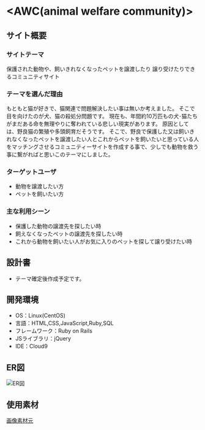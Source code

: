 # <AWC(animal welfare community)>

## サイト概要
### サイトテーマ
保護された動物や、飼いきれなくなったペットを譲渡したり
譲り受けたりできるコミュニティサイト

### テーマを選んだ理由
もともと猫が好きで、猫関連で問題解決したい事は無いか考えました。
そこで目を向けたのが犬、猫の殺処分問題です。
現在も、年間約10万匹もの犬･猫たちがまだある命を無理やりに奪われている悲しい現実があります。
原因としては、野良猫の繁殖や多頭飼育だそうです。
そこで、野良で保護した又は飼いきれなくなったペットを譲渡したい人とこれからペットを飼いたいと思っている人をマッチングさせるコミュニティーサイトを作成する事で、少しでも動物を救う事に繋がればと思いこのテーマにしました。

### ターゲットユーザ
- 動物を譲渡したい方
- ペットを飼いたい方

### 主な利用シーン
- 保護した動物の譲渡先を探したい時
- 飼えなくなったペットの譲渡先を探したい時
- これから動物を飼いたい人がお気に入りのペットを探して譲り受けたい時

## 設計書
- テーマ確定後作成予定です。

## 開発環境
- OS：Linux(CentOS)
- 言語：HTML,CSS,JavaScript,Ruby,SQL
- フレームワーク：Ruby on Rails
- JSライブラリ：jQuery
- IDE：Cloud9

## ER図
![ER図](https://github.com/TakaoShiro/awc/blob/main/ER%E5%9B%B3.png)

## 使用素材
[画像素材元](https://pixabay.com/ja/)